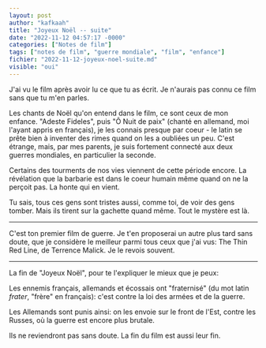 ```yaml
---
layout: post
author: "kafkaah"
title: "Joyeux Noël -- suite"
date: "2022-11-12 04:57:17 -0000"
categories: ["Notes de film"]
tags: ["notes de film", "guerre mondiale", "film", "enfance"]
fichier: "2022-11-12-joyeux-noel-suite.md"
visible: "oui"
---
```


J'ai vu le film après avoir lu ce que tu as écrit.  Je n'aurais pas connu ce film sans que tu m'en parles.

Les chants de Noël qu'on entend dans le film, ce sont ceux de mon enfance.  "Adeste Fideles", puis "Ô Nuit de paix" (chanté en allemand, moi l'ayant appris en français), je les connais presque par coeur - le latin se prête bien à inventer des rimes quand on les a oubliées un peu.  C'est étrange, mais, par mes parents, je suis fortement connecté aux deux guerres mondiales, en particulier la seconde.

Certains des tourments de nos vies viennent de cette période encore.  La révélation que la barbarie est dans le coeur humain même quand on ne la perçoit pas.  La honte qui en vient.

Tu sais, tous ces gens sont tristes aussi, comme toi, de voir des gens tomber.  Mais ils tirent sur la gachette quand même.  Tout le mystère est là.

---

C'est ton premier film de guerre.  Je t'en proposerai un autre plus tard sans doute, que je considère le meilleur parmi tous ceux que j'ai vus: The Thin Red Line, de Terrence Malick.  Je le revois souvent.

---

La fin de "Joyeux Noël", pour te l'expliquer le mieux que je peux:

Les ennemis français, allemands et écossais ont "fraternisé" (du mot latin *frater*, "frère" en français): c'est contre la loi des armées et de la guerre.

Les Allemands sont punis ainsi: on les envoie sur le front de l'Est, contre les Russes, où la guerre est encore plus brutale.

Ils ne reviendront pas sans doute.  La fin du film est aussi leur fin.